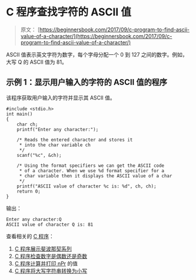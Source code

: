 # C 程序查找字符的 ASCII 值

> 原文： [https://beginnersbook.com/2017/09/c-program-to-find-ascii-value-of-a-character/](https://beginnersbook.com/2017/09/c-program-to-find-ascii-value-of-a-character/)

ASCII 值表示英文字符为数字，每个字母分配一个 0 到 127 之间的数字。例如，大写 Q 的 ASCII 值为 81。

## 示例 1：显示用户输入的字符的 ASCII 值的程序

该程序获取用户输入的字符并显示其 ASCII 值。

```
#include <stdio.h>
int main()
{
    char ch;
    printf("Enter any character:");

    /* Reads the entered character and stores it
     * into the char variable ch
     */
    scanf("%c", &ch);

    /* Using the format specifiers we can get the ASCII code
     * of a character. When we use %d format specifier for a
     * char variable then it displays the ASCII value of a char
     */
    printf("ASCII value of character %c is: %d", ch, ch);
    return 0;
}
```

输出：

```
Enter any character:Q
ASCII value of character Q is: 81
```

查看相关的 [C 程序](https://beginnersbook.com/2015/02/simple-c-programs/)：

1.  [C 程序展示斐波那契系列](https://beginnersbook.com/2014/06/c-program-to-display-fibonacci-series/)
2.  [C 程序检查数字是偶数还是奇数](https://beginnersbook.com/2015/02/c-program-to-check-if-number-is-even-or-odd/)
3.  [C 程序计算并打印 nPr](https://beginnersbook.com/2015/02/c-program-to-calculate-and-print-the-value-of-npr/) 的值
4.  [C 程序将大写字符串转换为小写](https://beginnersbook.com/2015/02/c-program-to-convert-uppercase-string-to-lowercase-string/)